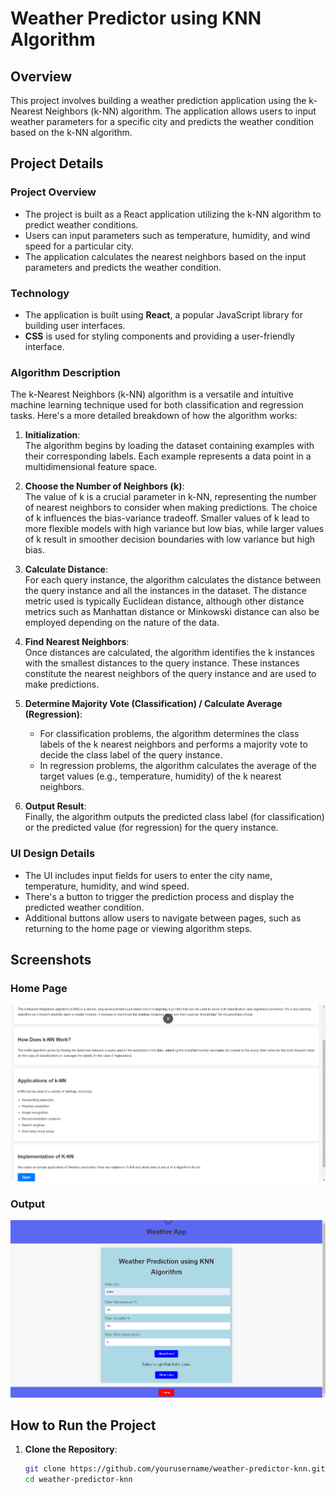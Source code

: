 # Weather Predictor using KNN Algorithm

## Overview

This project involves building a weather prediction application using the k-Nearest Neighbors (k-NN) algorithm. The application allows users to input weather parameters for a specific city and predicts the weather condition based on the k-NN algorithm.

## Project Details

### Project Overview

- The project is built as a React application utilizing the k-NN algorithm to predict weather conditions.
- Users can input parameters such as temperature, humidity, and wind speed for a particular city.
- The application calculates the nearest neighbors based on the input parameters and predicts the weather condition.

### Technology

- The application is built using **React**, a popular JavaScript library for building user interfaces.
- **CSS** is used for styling components and providing a user-friendly interface.

### Algorithm Description

The k-Nearest Neighbors (k-NN) algorithm is a versatile and intuitive machine learning technique used for both classification and regression tasks. Here's a more detailed breakdown of how the algorithm works:

1. **Initialization**:  
   The algorithm begins by loading the dataset containing examples with their corresponding labels. Each example represents a data point in a multidimensional feature space.

2. **Choose the Number of Neighbors (k)**:  
   The value of k is a crucial parameter in k-NN, representing the number of nearest neighbors to consider when making predictions. The choice of k influences the bias-variance tradeoff. Smaller values of k lead to more flexible models with high variance but low bias, while larger values of k result in smoother decision boundaries with low variance but high bias.

3. **Calculate Distance**:  
   For each query instance, the algorithm calculates the distance between the query instance and all the instances in the dataset. The distance metric used is typically Euclidean distance, although other distance metrics such as Manhattan distance or Minkowski distance can also be employed depending on the nature of the data.

4. **Find Nearest Neighbors**:  
   Once distances are calculated, the algorithm identifies the k instances with the smallest distances to the query instance. These instances constitute the nearest neighbors of the query instance and are used to make predictions.

5. **Determine Majority Vote (Classification) / Calculate Average (Regression)**:  
   - For classification problems, the algorithm determines the class labels of the k nearest neighbors and performs a majority vote to decide the class label of the query instance.
   - In regression problems, the algorithm calculates the average of the target values (e.g., temperature, humidity) of the k nearest neighbors.

6. **Output Result**:  
   Finally, the algorithm outputs the predicted class label (for classification) or the predicted value (for regression) for the query instance.

### UI Design Details

- The UI includes input fields for users to enter the city name, temperature, humidity, and wind speed.
- There's a button to trigger the prediction process and display the predicted weather condition.
- Additional buttons allow users to navigate between pages, such as returning to the home page or viewing algorithm steps.

## Screenshots

### Home Page

![Home Page](./images/Screenshot-2024-04-24-093549.png)

### Output

![Output](./images/Screenshot-2024-04-24-093802.png)

## How to Run the Project

1. **Clone the Repository**:
   ```sh
   git clone https://github.com/yourusername/weather-predictor-knn.git
   cd weather-predictor-knn
